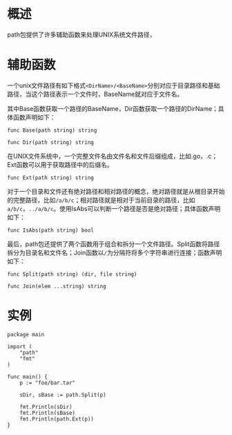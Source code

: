# 概述
path包提供了许多辅助函数来处理UNIX系统文件路径，
# 辅助函数
一个unix文件路径有如下格式`<DirName>/<BaseName>`分别对应于目录路径和基础路径，当这个路径表示一个文件时，BaseName就对应于文件名。

其中Base函数获取一个路径的BaseName，Dir函数获取一个路径的DirName；具体函数声明如下：

```
func Base(path string) string

func Dir(path string) string
```
在UNIX文件系统中，一个完整文件名由文件名和文件后缀组成，比如.go，.c；Ext函数可以用于获取路径中的后缀名。

```
func Ext(path string) string
```
对于一个目录和文件还有绝对路径和相对路径的概念，绝对路径就是从根目录开始的完整路径，比如`/a/b/c`；相对路径就是相对于当前目录的路径，比如`a/b/c`，`../a/b/c`。使用IsAbs可以判断一个路径是否是绝对路径；具体函数声明如下：

```
func IsAbs(path string) bool
```
最后，path包还提供了两个函数用于组合和拆分一个文件路径。Split函数将路径拆分为目录名和文件名；Join函数以`/`为分隔符将多个字符串进行连接；函数声明如下：

```
func Split(path string) (dir, file string)

func Join(elem ...string) string
```

# 实例

```
package main

import (
	"path"
	"fmt"
)

func main() {
	p := "foo/bar.tar"
	
	sDir, sBase := path.Split(p)

	fmt.Println(sDir)
	fmt.Println(sBase)
	fmt.Println(path.Ext(p))
}
```


